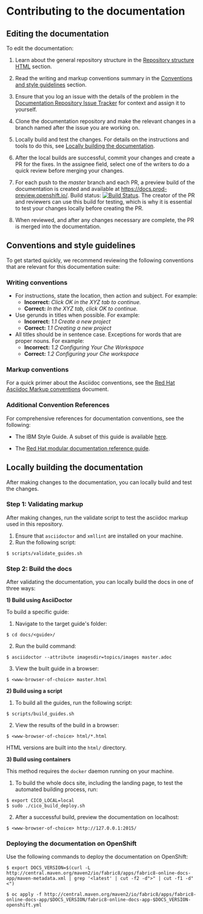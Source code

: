# Contributing to the documentation

## Editing the documentation

To edit the documentation:

1. Learn about the general repository structure in the [Repository structure HTML](./README.md#repository-structure) section.

2. Read the writing and markup conventions summary in the [Conventions and style guidelines](#conventions-and-style-guidelines) section.

3. Ensure that you log an issue with the details of the problem in the [Documentation Repository Issue Tracker](https://github.com/fabric8io/fabric8-online-docs/issues) for context and assign it to yourself.

4. Clone the documentation repository and make the relevant changes in a branch named after the issue you are working on.

5. Locally build and test the changes. For details on the instructions and tools to do this, see [Locally building the documentation](#locally-building-the-documentation).

6. After the local builds are successful, commit your changes and create a PR for the fixes. In the assignee field, select one of the writers to do a quick review before merging your changes. 

7. For each push to the *master* branch and each PR, a preview build of the documentation is created and available at https://docs.prod-preview.openshift.io/. Build status: [![Build Status](https://ci.centos.org/view/Devtools/job/devtools-fabric8-online-docs-build-master/badge/icon)](https://ci.centos.org/view/Devtools/job/devtools-fabric8-online-docs-build-master/). The creator of the PR and reviewers can use this build for testing, which is why it is essential to test your changes locally before creating the PR.

8. When reviewed, and after any changes necessary are complete, the PR is merged into the documentation.


## Conventions and style guidelines

To get started quickly, we recommend reviewing the following conventions that are relevant for this documentation suite:

### Writing conventions

* For instructions, state the location, then action and subject. For example:
  * **Incorrect:** *Click OK in the XYZ tab to continue.*
  * **Correct:** *In the XYZ tab, click OK to continue.*
* Use gerunds in titles when possible. For example:
  * **Incorrect:** *1.1 Create a new project*
  * **Correct:** *1.1 Creating a new project*
* All titles should be in sentence case. Exceptions for words that are proper nouns. For example:
  * **Incorrect:** *1.2 Configuring Your Che Workspace*
  * **Correct:** *1.2 Configuring your Che workspace*
  
### Markup conventions 

For a quick primer about the Asciidoc conventions, see the [Red Hat Asciidoc Markup conventions](https://redhat-documentation.github.io/asciidoc-markup-conventions/) document. 

### Additional Convention References

For comprehensive references for documentation conventions, see the following:

  * The IBM Style Guide. A subset of this guide is available [here](https://www.ibm.com/developerworks/library/styleguidelines/).
  <!-- * The [CCS Documentation Conventions][url here when available] UNCOMMENT THIS WHEN READY but won't be for a while because nobody owns this task-->
  * The [Red Hat modular documentation reference guide](https://redhat-documentation.github.io/modular-docs/#introduction).

## Locally building the documentation

After making changes to the documentation, you can locally build and test the changes. 

### Step 1: Validating markup

After making changes, run the validate script to test the asciidoc markup used in this repository. 

1. Ensure that `asciidoctor` and `xmllint` are installed on your machine.
2. Run the following script:
```
$ scripts/validate_guides.sh
```

### Step 2: Build the docs

After validating the documentation, you can locally build the docs in one of three ways:

**1) Build using AsciiDoctor**

To build a specific guide:

1. Navigate to the target guide's folder:
```
$ cd docs/<guide>/
```

2. Run the build command:
```
$ asciidoctor --attribute imagesdir=topics/images master.adoc
```

3. View the built guide in a browser:
``` 
$ <www-browser-of-choice> master.html
```


**2) Build using a script**

1. To build all the guides, run the following script:
```
$ scripts/build_guides.sh
```

2. View the results of the build in a browser:
```
$ <www-browser-of-choice> html/*.html
```

HTML versions are built into the `html/` directory.


**3) Build using containers**

This method requires the `docker` daemon running on your machine. 

1. To build the whole docs site, including the landing page, to test the automated building process, run:
```
$ export CICO_LOCAL=local
$ sudo ./cico_build_deploy.sh
```

2. After a successful build, preview the documentation on localhost:
```
$ <www-browser-of-choice> http://127.0.0.1:2015/
```


### Deploying the documentation on OpenShift

Use the following commands to deploy the documentation on OpenShift:
```
$ export DOCS_VERSION=$(curl -L http://central.maven.org/maven2/io/fabric8/apps/fabric8-online-docs-app/maven-metadata.xml | grep '<latest' | cut -f2 -d">" | cut -f1 -d"<")

$ oc apply -f http://central.maven.org/maven2/io/fabric8/apps/fabric8-online-docs-app/$DOCS_VERSION/fabric8-online-docs-app-$DOCS_VERSION-openshift.yml
```
